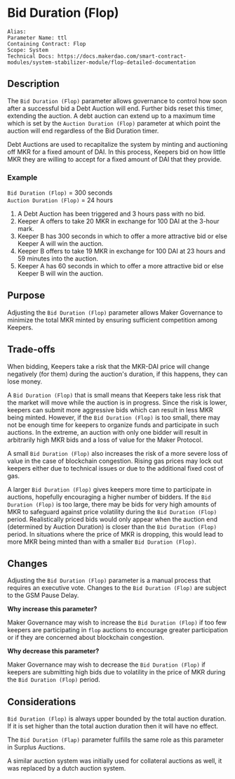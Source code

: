 # Bid Duration (Flop)

```
Alias: 
Parameter Name: ttl
Containing Contract: Flop
Scope: System
Technical Docs: https://docs.makerdao.com/smart-contract-modules/system-stabilizer-module/flop-detailed-documentation 
```

## Description
The `Bid Duration (Flop)` parameter allows governance to control how soon after a successful bid a Debt Auction will end. Further bids reset this timer, extending the auction. A debt auction can extend up to a maximum time which is set by the `Auction Duration (Flop)` parameter at which point the auction will end regardless of the Bid Duration timer.

Debt Auctions are used to recapitalize the system by minting and auctioning off MKR for a fixed amount of DAI. In this process, Keepers bid on how little MKR they are willing to accept for a fixed amount of DAI that they provide. 

### Example

`Bid Duration (Flop)` = 300 seconds  
`Auction Duration (Flop)` = 24 hours  

1. A Debt Auction has been triggered and 3 hours pass with no bid.
2. Keeper A offers to take 20 MKR in exchange for 100 DAI at the 3-hour mark.
3. Keeper B has 300 seconds in which to offer a more attractive bid or else Keeper A will win the auction.
4. Keeper B offers to take 19 MKR in exchange for 100 DAI at 23 hours and 59 minutes into the auction.
5. Keeper A has 60 seconds in which to offer a more attractive bid or else Keeper B will win the auction.

## Purpose
Adjusting the `Bid Duration (Flop)` parameter allows Maker Governance to minimize the total MKR minted by ensuring sufficient competition among Keepers.

## Trade-offs
When bidding, Keepers take a risk that the MKR-DAI price will change negatively (for them) during the auction's duration, if this happens, they can lose money.

A `Bid Duration (Flop)` that is small means that Keepers take less risk that the market will move while the auction is in progress. Since the risk is lower, keepers can submit more aggressive bids which can result in less MKR being minted. However, if the `Bid Duration (Flop)` is too small, there may not be enough time for keepers to organize funds and participate in such auctions. In the extreme, an auction with only one bidder will result in arbitrarily high MKR bids and a loss of value for the Maker Protocol.

A small `Bid Duration (Flop)` also increases the risk of a more severe loss of value in the case of blockchain congestion. Rising gas prices may lock out keepers either due to technical issues or due to the additional fixed cost of gas. 

A larger `Bid Duration (Flop)` gives keepers more time to participate in auctions, hopefully encouraging a higher number of bidders. If the `Bid Duration (Flop)` is too large, there may be bids for very high amounts of MKR to safeguard against price volatility during the `Bid Duration (Flop)` period. Realistically priced bids would only appear when the auction end (determined by Auction Duration) is closer than the `Bid Duration (Flop)` period. In situations where the price of MKR is dropping, this would lead to more MKR being minted than with a smaller `Bid Duration (Flop)`.

## Changes
Adjusting the `Bid Duration (Flop)` parameter is a manual process that requires an executive vote. Changes to the `Bid Duration (Flop)` are subject to the GSM Pause Delay.

**Why increase this parameter?**

Maker Governance may wish to increase the `Bid Duration (Flop)` if too few keepers are participating in `flop` auctions to encourage greater participation or if they are concerned about blockchain congestion.

**Why decrease this parameter?**

Maker Governance may wish to decrease the `Bid Duration (Flop)` if keepers are submitting high bids due to volatility in the price of MKR during the `Bid Duration (Flop)` period.

## Considerations
`Bid Duration (Flop)` is always upper bounded by the total auction duration. If it is set higher than the total auction duration then it will have no effect. 

The `Bid Duration (Flap)` parameter fulfills  the same role as this parameter in Surplus Auctions.

A similar auction system was initially used for collateral auctions as well, it was replaced by a dutch auction system. 

